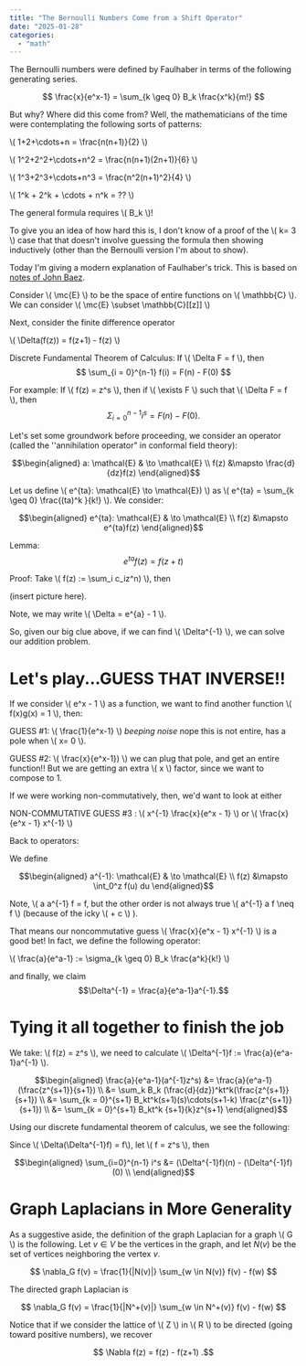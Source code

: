 ```yaml
---
title: "The Bernoulli Numbers Come from a Shift Operator"
date: "2025-01-28"
categories: 
  - "math"
---
```



The Bernoulli numbers were defined by Faulhaber in terms of the following generating series.

$$ \frac{x}{e^x-1} = \sum_{k \geq 0} B_k \frac{x^k}{m!} $$

But why? Where did this come from? Well, the mathematicians of the time were contemplating the following sorts of patterns: 

\\( 1+2+\cdots+n = \frac{n(n+1)}{2} \\)

\\( 1^2+2^2+\cdots+n^2 = \frac{n(n+1)(2n+1)}{6} \\)

\\( 1^3+2^3+\cdots+n^3 = \frac{n^2(n+1)^2}{4} \\)

\\( 1^k + 2^k +  \cdots + n^k = ?? \\)

The general formula requires \\( B_k \\)! 

To give you an idea of how hard this is, I don't know of a proof of the \\( k= 3 \\) case that that doesn't involve guessing the formula then showing inductively (other than the Bernoulli version I'm about to show). 

Today I'm giving a modern explanation of Faulhaber's trick. This is based on [notes of John Baez](https://math.ucr.edu/home/baez/qg-winter2004/bernoulli.pdf).

Consider \\( \mc{E} \\) to be the space of entire functions on \\( \mathbb{C} \\). We can consider \\( \mc{E} \subset \mathbb{C}[[z]] \\)

Next, consider the finite difference operator

\\( \Delta(f(z)) = f(z+1) - f(z) \\)

Discrete Fundamental Theorem of Calculus: If \\( \Delta F = f \\), then $$ \sum_{i = 0}^{n-1} f(i) = F(n) - F(0) $$

For example: If \\( f(z) = z^s \\), then if \\( \exists F \\) such that \\( \Delta F = f \\), then 
$$ \Sigma^{n-1}_{i=0} i^s = F(n) - F(0).$$

Let's set some groundwork before proceeding, we consider an operator (called the ''annihilation operator" in conformal field theory):

$$\begin{aligned} a: \mathcal{E} & \to \mathcal{E} \\ f(z) &\mapsto \frac{d}{dz}f(z) \end{aligned}$$

Let us define \\( e^{ta}: \mathcal{E} \to \mathcal{E}) \\)  as \\( e^{ta} = \sum_{k \geq 0} \frac{(ta)^k }{k!} \\). We consider:

$$\begin{aligned} e^{ta}: \mathcal{E} & \to \mathcal{E} \\ f(z) &\mapsto e^{ta}f(z) \end{aligned}$$

Lemma: $$e^{ta}f(z) = f(z+t)$$

Proof: Take \\( f(z) := \sum_i c_iz^n) \\), then 

(insert picture here). 

Note, we may write \\( \Delta = e^{a} - 1 \\). 

So, given our big clue above, if we can find \\( \Delta^{-1} \\), we can solve our addition problem.


# Let's play...GUESS THAT INVERSE!!

If we consider \\( e^x - 1 \\) as a function, we want to find another function \\( f(x)g(x) = 1 \\), then: 

GUESS #1: \\( \frac{1}{e^x-1} \\) *beeping noise* nope this is not entire, has a pole when \\( x= 0 \\).

GUESS #2: \\( \frac{x}{e^x-1}) \\) we can plug that pole, and get an entire function!! But we are getting an extra \\( x \\) factor, since we want to compose to 1.

If we were working non-commutatively, then, we'd want to look at either 

NON-COMMUTATIVE GUESS #3 : \\( x^{-1} \frac{x}{e^x - 1} \\) or \\( \frac{x}{e^x - 1} x^{-1} \\)

Back to operators:

We define 

$$\begin{aligned} a^{-1}: \mathcal{E} & \to \mathcal{E} \\ f(z) &\mapsto \int_0^z f(u) du \end{aligned}$$

Note, \\( a a^{-1} f = f, but  the other order is not always true \\( a^{-1} a f \neq f \\)  (because of the icky \\( + c \\) ).

That means our noncommutative guess  \\( \frac{x}{e^x - 1} x^{-1} \\) is a good bet! In fact, we define the following operator: 

\\( \frac{a}{e^a-1} := \sigma_{k \geq 0} B_k \frac{a^k}{k!} \\) 

and finally, we claim $$\Delta^{-1} = \frac{a}{e^a-1}a^{-1}.$$

# Tying it all together to finish the job

We take: \\( f(z) = z^s \\),  we need to calculate \\( \Delta^{-1}f := \frac{a}{e^a-1}a^{-1} \\). 

$$\begin{aligned} \frac{a}{e^a-1}(a^{-1}z^s) &= \frac{a}{e^a-1}(\frac{z^{s+1}}{s+1}) \\ &= \sum_k B_k (\frac{d}{dz})^kt^k(\frac{z^{s+1}}{s+1}) \\ &= \sum_{k = 0}^{s+1} B_kt^k(s+1)(s)\cdots(s+1-k) \frac{z^{s+1}}{s+1})  \\ &= \sum_{k = 0}^{s+1} B_kt^k {s+1}{k}z^{s+1}  \end{aligned}$$

Using our discrete fundamental theorem of calculus, we see the following: 

Since \\( \Delta(\Delta^{-1}f) = f\\), let \\( f = z^s \\), then 

$$\begin{aligned} \sum_{i=0}^{n-1} i^s &= (\Delta^{-1}f)(n) -  (\Delta^{-1}f)(0)  \\  \end{aligned}$$

# Graph Laplacians in More Generality

As a suggestive aside, the definition of the graph Laplacian for a graph \\( G \\) is the following. Let $v \in V$ be the vertices in the graph, and let $N(v)$ be the set of vertices neighboring the vertex $v$.

$$ \nabla_G f(v) = \frac{1}{|N(v)|} \sum_{w \in N(v)} f(v) - f(w) $$

The directed graph Laplacian is 

$$ \nabla_G f(v) = \frac{1}{|N^+(v)|} \sum_{w \in N^+(v)} f(v) - f(w) $$

Notice that if we consider the lattice of \\( Z \\) in \\( R \\) to be directed (going toward positive numbers), we recover 

$$ \Nabla f(z) = f(z) - f(z+1) .$$
